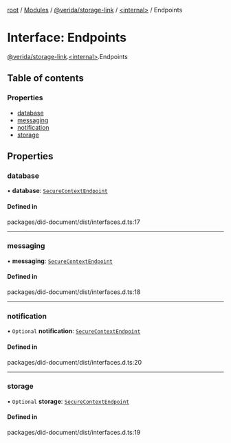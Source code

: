 [root](../README.md) / [Modules](../modules.md) / [@verida/storage-link](../modules/verida_storage_link.md) / [<internal\>](../modules/verida_storage_link._internal_.md) / Endpoints

# Interface: Endpoints

[@verida/storage-link](../modules/verida_storage_link.md).[<internal\>](../modules/verida_storage_link._internal_.md).Endpoints

## Table of contents

### Properties

- [database](verida_storage_link._internal_.Endpoints.md#database)
- [messaging](verida_storage_link._internal_.Endpoints.md#messaging)
- [notification](verida_storage_link._internal_.Endpoints.md#notification)
- [storage](verida_storage_link._internal_.Endpoints.md#storage)

## Properties

### database

• **database**: [`SecureContextEndpoint`](verida_storage_link._internal_.SecureContextEndpoint.md)

#### Defined in

packages/did-document/dist/interfaces.d.ts:17

___

### messaging

• **messaging**: [`SecureContextEndpoint`](verida_storage_link._internal_.SecureContextEndpoint.md)

#### Defined in

packages/did-document/dist/interfaces.d.ts:18

___

### notification

• `Optional` **notification**: [`SecureContextEndpoint`](verida_storage_link._internal_.SecureContextEndpoint.md)

#### Defined in

packages/did-document/dist/interfaces.d.ts:20

___

### storage

• `Optional` **storage**: [`SecureContextEndpoint`](verida_storage_link._internal_.SecureContextEndpoint.md)

#### Defined in

packages/did-document/dist/interfaces.d.ts:19
